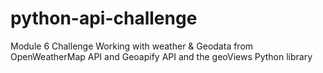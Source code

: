 # python-api-challenge
Module 6 Challenge
Working with weather & Geodata from OpenWeatherMap API and Geoapify API and the geoViews Python library
